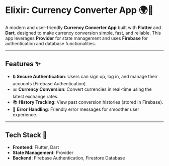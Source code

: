# Elixir: Currency Converter App 🌍💱

A modern and user-friendly **Currency Converter App** built with **Flutter** and **Dart**, designed to make currency conversion simple, fast, and reliable. This app leverages **Provider** for state management and uses **Firebase** for authentication and database functionalities.

---

## Features ✨

- 🔒 **Secure Authentication**: Users can sign up, log in, and manage their accounts (Firebase Authentication).
- 📊 **Currency Conversion**: Convert currencies in real-time using the latest exchange rates.
- 📚 **History Tracking**: View past conversion histories (stored in Firebase).
- 🔔 **Error Handling**: Friendly error messages for smoother user experience.

---

## Tech Stack 🚀

- **Frontend**: Flutter, Dart
- **State Management**: Provider
- **Backend**: Firebase Authentication, Firestore Database